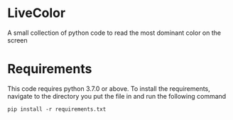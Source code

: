 # LiveColor
A small collection of python code to read the most dominant color on the screen

# Requirements
This code requires python 3.7.0 or above.
To install the requirements, navigate to the directory you put the file in and  run the following command

    pip install -r requirements.txt
